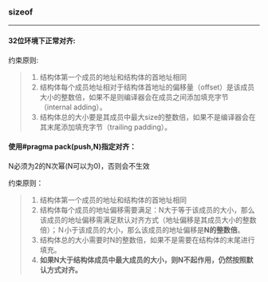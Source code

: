 ### sizeof

---

#### 32位环境下正常对齐:

约束原则:

> 1. 结构体第一个成员的地址和结构体的首地址相同
> 2. 结构体每个成员地址相对于结构体首地址的偏移量（offset）是该成员大小的整数倍，如果不是则编译器会在成员之间添加填充字节（internal adding）。
> 3. 结构体总的大小要是其成员中最大size的整数倍，如果不是编译器会在其末尾添加填充字节（trailing padding）。

#### 使用#pragma pack(push,N)指定对齐：

N必须为2的N次幂(N可以为0)，否则会不生效

约束原则：

> 1. 结构体第一个成员的地址和结构体的首地址相同
> 2. 结构体每个成员的地址偏移需要满足：N大于等于该成员的大小，那么该成员的地址偏移需满足默认对齐方式（地址偏移是其成员大小的整数倍）；Ｎ小于该成员的大小，那么该成员的地址偏移是**N的整数倍**。
> 3. 结构体总的大小需要时N的整数倍，如果不是需要在结构体的末尾进行填充。
> 4. **如果N大于结构体成员中最大成员的大小，则N不起作用，仍然按照默认方式对齐。**

